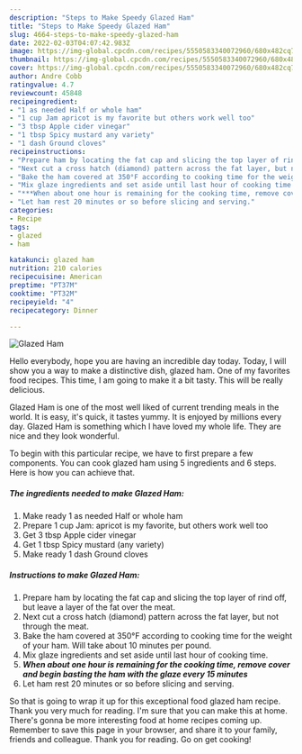 ```yaml
---
description: "Steps to Make Speedy Glazed Ham"
title: "Steps to Make Speedy Glazed Ham"
slug: 4664-steps-to-make-speedy-glazed-ham
date: 2022-02-03T04:07:42.983Z
image: https://img-global.cpcdn.com/recipes/5550583340072960/680x482cq70/glazed-ham-recipe-main-photo.jpg
thumbnail: https://img-global.cpcdn.com/recipes/5550583340072960/680x482cq70/glazed-ham-recipe-main-photo.jpg
cover: https://img-global.cpcdn.com/recipes/5550583340072960/680x482cq70/glazed-ham-recipe-main-photo.jpg
author: Andre Cobb
ratingvalue: 4.7
reviewcount: 45848
recipeingredient:
- "1 as needed Half or whole ham"
- "1 cup Jam apricot is my favorite but others work well too"
- "3 tbsp Apple cider vinegar"
- "1 tbsp Spicy mustard any variety"
- "1 dash Ground cloves"
recipeinstructions:
- "Prepare ham by locating the fat cap and slicing the top layer of rind off, but leave a layer of the fat over the meat."
- "Next cut a cross hatch (diamond) pattern across the fat layer, but not through the meat."
- "Bake the ham covered at 350°F according to cooking time for the weight of your ham. Will take about 10 minutes per pound."
- "Mix glaze ingredients and set aside until last hour of cooking time."
- "***When about one hour is remaining for the cooking time, remove cover and begin basting the ham with the glaze every 15 minutes***"
- "Let ham rest 20 minutes or so before slicing and serving."
categories:
- Recipe
tags:
- glazed
- ham

katakunci: glazed ham 
nutrition: 210 calories
recipecuisine: American
preptime: "PT37M"
cooktime: "PT32M"
recipeyield: "4"
recipecategory: Dinner

---
```



![Glazed Ham](https://img-global.cpcdn.com/recipes/5550583340072960/680x482cq70/glazed-ham-recipe-main-photo.jpg)

Hello everybody, hope you are having an incredible day today. Today, I will show you a way to make a distinctive dish, glazed ham. One of my favorites food recipes. This time, I am going to make it a bit tasty. This will be really delicious.



Glazed Ham is one of the most well liked of current trending meals in the world. It is easy, it's quick, it tastes yummy. It is enjoyed by millions every day. Glazed Ham is something which I have loved my whole life. They are nice and they look wonderful.


To begin with this particular recipe, we have to first prepare a few components. You can cook glazed ham using 5 ingredients and 6 steps. Here is how you can achieve that.

<!--inarticleads1-->

##### The ingredients needed to make Glazed Ham:

1. Make ready 1 as needed Half or whole ham
1. Prepare 1 cup Jam: apricot is my favorite, but others work well too
1. Get 3 tbsp Apple cider vinegar
1. Get 1 tbsp Spicy mustard (any variety)
1. Make ready 1 dash Ground cloves




<!--inarticleads2-->

##### Instructions to make Glazed Ham:

1. Prepare ham by locating the fat cap and slicing the top layer of rind off, but leave a layer of the fat over the meat.
1. Next cut a cross hatch (diamond) pattern across the fat layer, but not through the meat.
1. Bake the ham covered at 350°F according to cooking time for the weight of your ham. Will take about 10 minutes per pound.
1. Mix glaze ingredients and set aside until last hour of cooking time.
1. ***When about one hour is remaining for the cooking time, remove cover and begin basting the ham with the glaze every 15 minutes***
1. Let ham rest 20 minutes or so before slicing and serving.




So that is going to wrap it up for this exceptional food glazed ham recipe. Thank you very much for reading. I'm sure that you can make this at home. There's gonna be more interesting food at home recipes coming up. Remember to save this page in your browser, and share it to your family, friends and colleague. Thank you for reading. Go on get cooking!
